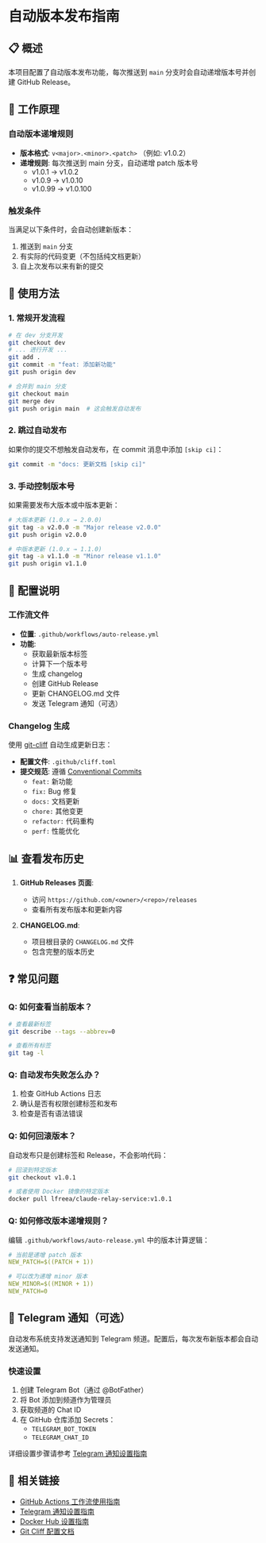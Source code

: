 # 自动版本发布指南

## 📋 概述

本项目配置了自动版本发布功能，每次推送到 `main` 分支时会自动递增版本号并创建 GitHub Release。

## 🚀 工作原理

### 自动版本递增规则

- **版本格式**: `v<major>.<minor>.<patch>` （例如: v1.0.2）
- **递增规则**: 每次推送到 main 分支，自动递增 patch 版本号
  - v1.0.1 → v1.0.2
  - v1.0.9 → v1.0.10
  - v1.0.99 → v1.0.100

### 触发条件

当满足以下条件时，会自动创建新版本：

1. 推送到 `main` 分支
2. 有实际的代码变更（不包括纯文档更新）
3. 自上次发布以来有新的提交

## 📝 使用方法

### 1. 常规开发流程

```bash
# 在 dev 分支开发
git checkout dev
# ... 进行开发 ...
git add .
git commit -m "feat: 添加新功能"
git push origin dev

# 合并到 main 分支
git checkout main
git merge dev
git push origin main  # 这会触发自动发布
```

### 2. 跳过自动发布

如果你的提交不想触发自动发布，在 commit 消息中添加 `[skip ci]`：

```bash
git commit -m "docs: 更新文档 [skip ci]"
```

### 3. 手动控制版本号

如果需要发布大版本或中版本更新：

```bash
# 大版本更新 (1.0.x → 2.0.0)
git tag -a v2.0.0 -m "Major release v2.0.0"
git push origin v2.0.0

# 中版本更新 (1.0.x → 1.1.0)
git tag -a v1.1.0 -m "Minor release v1.1.0"
git push origin v1.1.0
```

## 🔧 配置说明

### 工作流文件

- **位置**: `.github/workflows/auto-release.yml`
- **功能**:
  - 获取最新版本标签
  - 计算下一个版本号
  - 生成 changelog
  - 创建 GitHub Release
  - 更新 CHANGELOG.md 文件
  - 发送 Telegram 通知（可选）

### Changelog 生成

使用 [git-cliff](https://github.com/orhun/git-cliff) 自动生成更新日志：

- **配置文件**: `.github/cliff.toml`
- **提交规范**: 遵循 [Conventional Commits](https://www.conventionalcommits.org/)
  - `feat:` 新功能
  - `fix:` Bug 修复
  - `docs:` 文档更新
  - `chore:` 其他变更
  - `refactor:` 代码重构
  - `perf:` 性能优化

## 📊 查看发布历史

1. **GitHub Releases 页面**: 
   - 访问 `https://github.com/<owner>/<repo>/releases`
   - 查看所有发布版本和更新内容

2. **CHANGELOG.md**:
   - 项目根目录的 `CHANGELOG.md` 文件
   - 包含完整的版本历史

## ❓ 常见问题

### Q: 如何查看当前版本？

```bash
# 查看最新标签
git describe --tags --abbrev=0

# 查看所有标签
git tag -l
```

### Q: 自动发布失败怎么办？

1. 检查 GitHub Actions 日志
2. 确认是否有权限创建标签和发布
3. 检查是否有语法错误

### Q: 如何回滚版本？

自动发布只是创建标签和 Release，不会影响代码：

```bash
# 回滚到特定版本
git checkout v1.0.1

# 或者使用 Docker 镜像的特定版本
docker pull lfreea/claude-relay-service:v1.0.1
```

### Q: 如何修改版本递增规则？

编辑 `.github/workflows/auto-release.yml` 中的版本计算逻辑：

```yaml
# 当前是递增 patch 版本
NEW_PATCH=$((PATCH + 1))

# 可以改为递增 minor 版本
NEW_MINOR=$((MINOR + 1))
NEW_PATCH=0
```

## 📱 Telegram 通知（可选）

自动发布系统支持发送通知到 Telegram 频道。配置后，每次发布新版本都会自动发送通知。

### 快速设置

1. 创建 Telegram Bot（通过 @BotFather）
2. 将 Bot 添加到频道作为管理员
3. 获取频道的 Chat ID
4. 在 GitHub 仓库添加 Secrets：
   - `TELEGRAM_BOT_TOKEN`
   - `TELEGRAM_CHAT_ID`

详细设置步骤请参考 [Telegram 通知设置指南](./TELEGRAM_SETUP.md)

## 🔗 相关链接

- [GitHub Actions 工作流使用指南](./WORKFLOW_USAGE.md)
- [Telegram 通知设置指南](./TELEGRAM_SETUP.md)
- [Docker Hub 设置指南](./DOCKER_HUB_SETUP.md)
- [Git Cliff 配置文档](https://git-cliff.org/docs/configuration)